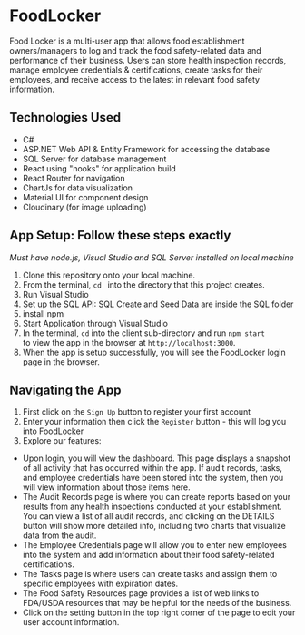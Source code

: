 # FoodLocker
Food Locker is a multi-user app that allows food establishment owners/managers
to log and track the food safety-related data and performance of their business.
Users can store health inspection records, manage employee credentials & certifications, 
create tasks for their employees, and receive access to the latest in relevant food safety information.

## Technologies Used
- C#
- ASP.NET Web API & Entity Framework for accessing the database
- SQL Server for database management
- React using "hooks" for application build
- React Router for navigation
- ChartJs for data visualization
- Material UI for component design
- Cloudinary (for image uploading)

## App Setup: Follow these steps exactly
*Must have node.js, Visual Studio and SQL Server installed on local machine*

1. Clone this repository onto your local machine. 
2. From the terminal, `cd ` into the directory that this project creates.
3. Run Visual Studio
4. Set up the SQL API: SQL Create and Seed Data are inside the SQL folder
5. install npm
6. Start Application through Visual Studio
7. In the terminal, `cd` into the client sub-directory and run `npm start`  
to view the app in the browser at `http://localhost:3000`.
8. When the app is setup successfully, you will see the FoodLocker login page in the browser. 

## Navigating the App

1. First click on the `Sign Up` button to register your first account
2. Enter your information then click the `Register` button - this will log you into FoodLocker
3. Explore our features:
- Upon login, you will view the dashboard. This page displays a snapshot of all activity that has
occurred within the app. If audit records, tasks, and employee credentials have been stored into the system, 
then you will view information about those items here.
- The Audit Records page is where you can create reports based on your results from any health inspections conducted at your 
establishment. You can view a list of all audit records, and clicking on the DETAILS button will show more detailed info, 
including two charts that visualize data from the audit. 
- The Employee Credentials page will allow you to enter new employees into the system and add information about their 
food safety-related certifications. 
- The Tasks page is where users can create tasks and assign them to specific employees with expiration dates. 
- The Food Safety Resources page provides a list of web links to FDA/USDA resources that may be helpful for 
the needs of the business.
- Click on the setting button in the top right corner of the page to edit your user account information. 



